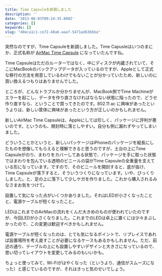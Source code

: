 ```yaml
---
title: Time Capsuleを新調しました
description: ''
date: '2013-08-03T09:24:35.000Z'
categories: []
keywords: []
slug: "40eca1c1-ce72-40a6-aaaf-5471ad636bba"
---
```

突然なのですが、Time Capsuleを新調しました。Time Capusleはいつのまにか、正式名称が [AirMac Time Capsule](http://www.apple.com/jp/airmac-time-capsule/) になっていたんですね。

Time Capsuleはただのルーターではなく、中にディスクが内蔵されていて、そこにMacBookのバックアップデータが入っているのですが、Appleとして正式な移行の方法を用意しているわけでもないことが分かっていたため、新しいのに買い換えるつもりはありませんでした。

ところが、どんなトラブルか分かりませんが、MacBook側でTime Machineがエラーを起こし、データを作り直さなければならない状態に陥ったので、どうせ作り直すなら、ということで買ってきたのです。802.11 ac に興味があったというよりは、新しい筐体に興味があったという方が正しいのかもしれません。

新しいAirMac Time Capsuleは、Appleにしては珍しく、パッケージに評判が悪いのです。というのも、開封時に落としやすい。自分も例に漏れずやってしまいました。  
  
どういうことかというと、新しいパッケージはiPhoneのパッケージを縦長にしたものを想像してもらえると理解できると思うのですが、土台の上にTime Capsuleがのり、まわりをカバーしてある状態で、パッケージを手に取った状態ではまわりを包んでいる透明のビニールの袋がTime Capsuleの全重量を支えている形になっています。ですので、そのビニールを開封すると、底が抜け、Time Capsuleが落下すると、そういうつくりになっています。いや、びっくりしました。と、足の上に落下して少しケガを作りました。これから購入されるみなさまお気をつけて。

設置して気になった点がいくつかありました。それはLEDが小さくなったことと、電源ケーブルが短くなったこと。  
  
LEDはこれまでのAirMacの流れをくんだ大きめのものが使われていたのですが、今回LEDが小さくなりました。これまでのLEDは卓上に置くには少々まぶしかったので、この変更は歓迎すべきかもしれません。  
  
電源ケーブルが短くなったのは、とても気になるポイントで、リプレイスであれば設置場所を考え直すことが必要になるケースもあるかもしれません。ただ、前述の通り、テーブルの上にも設置しやすいデザインと大きさになっているので、思い切ってレイアウトを変更してみるのもいいかも。

ちょっと使ってみて、Wi-Fiがはやくなった（というより、通信がスムーズになった）と感じているのですが、それはきっと気のせいでしょう。